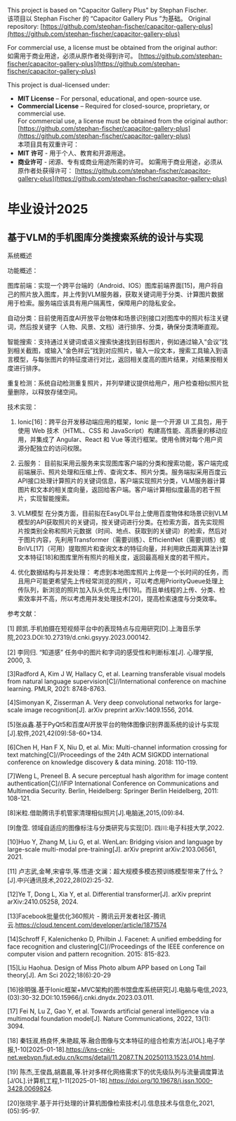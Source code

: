 This project is based on "Capacitor Gallery Plus" by Stephan Fischer.  
该项目以 Stephan Fischer 的 “Capacitor Gallery Plus ”为基础。
Original repository: [https://github.com/stephan-fischer/capacitor-gallery-plus](https://github.com/stephan-fischer/capacitor-gallery-plus)  

For commercial use, a license must be obtained from the original author:  
如需用于商业用途，必须从原作者处得到许可。
[https://github.com/stephan-fischer/capacitor-gallery-plus](https://github.com/stephan-fischer/capacitor-gallery-plus)

This project is dual-licensed under:  
- **MIT License** – For personal, educational, and open-source use.  
- **Commercial License** – Required for closed-source, proprietary, or commercial use.  
For commercial use, a license must be obtained from the original author:  
[https://github.com/stephan-fischer/capacitor-gallery-plus](https://github.com/stephan-fischer/capacitor-gallery-plus)  
本项目具有双重许可：
- **MIT 许可** - 用于个人、教育和开源用途。 
- **商业许可** - 闭源、专有或商业用途所需的许可。 
如需用于商业用途，必须从原作者处获得许可：
[https://github.com/stephan-fischer/capacitor-gallery-plus](https://github.com/stephan-fischer/capacitor-gallery-plus)  

# 毕业设计2025
## 基于VLM的手机图库分类搜索系统的设计与实现
系统概述

功能概述：

图库前端：实现一个跨平台端的（Android、IOS）图库前端界面[15]，用户将自己的照片放入图库，并上传到VLM服务器，获取关键词用于分类、计算图片数据用于检索。服务端应该具有用户隔离性，保障用户的隐私安全。

自动分类：目前使用百度AI开放平台物体和场景识别接口对图库中的照片标注关键词，然后按关键字（人物、风景、文档）进行排序、分类，确保分类清晰直观。

智能搜索：支持通过关键词或语义搜索快速找到目标图片，例如通过输入“会议”找到相关截图，或输入“金色祥云”找到对应照片，输入一段文本，搜索工具输入到语言模型，与每张图片的特征度进行对比，返回相关度高的图片结果，对结果按相关度进行排序。

重复检测：系统自动检测重复照片，并列举建议提供给用户，用户检查相似照片批量删除，以释放存储空间。

技术实现：

1. Ionic[16]：跨平台开发移动端应用的框架，Ionic 是一个开源 UI 工具包，用于使用 Web 技术（HTML、CSS 和 JavaScript）构建高性能、高质量的移动应用，并集成了 Angular、React 和 Vue 等流行框架。使用令牌对每个用户资源分配独立的访问权限。

2. 云服务：
目前拟采用云服务来实现图库客户端的分类和搜索功能，客户端完成前端展示、照片处理和压缩上传、查询文本、照片分类。服务端拟采用百度云API接口处理计算照片的关键词信息，客户端实现照片分类，VLM服务器计算图片和文本的相关度向量，返回给客户端。客户端计算相似度最高的若干照片，实现智能搜索。

2. VLM模型
在分类方面，目前拟在EasyDL平台上使用百度物体和场景识别VLM模型的API获取照片的关键词，按关键词进行分类。在检索方面，首先实现照片按类别全称和照片元数据（时间、地点、获取到的关键词）的检索，然后对于图片内容，先利用Transformer（需要训练）、EfficientNet（需要训练）或BriVL[17]（可用）提取照片和查询文本的特征向量，并利用欧氏距离算法计算文本特征[18]和图库里所有照片的相关度，返回最高相关度的若干照片。

3. 优化数据结构与并发处理：
考虑到本地图库照片上传是一个长时间的任务，而且用户可能更希望先上传经常浏览的照片，可以考虑用PriorityQueue处理上传队列，新浏览的照片加入队头优先上传[19]。而且单线程的上传、分类、检索效率并不高，所以考虑用并发处理技术[20]，提高检索速度与分类效率。

参考文献：

[1] 顾凯.手机拍摄在短视频平台中的表现特点与应用研究[D].上海音乐学院,2023.DOI:10.27319/d.cnki.gsyyy.2023.000142.

[2] 李同归. “知道感” 任务中的图片和字词的感受性和判断标准[J]. 心理学报, 2000, 3.

[3]Radford A, Kim J W, Hallacy C, et al. Learning transferable visual models from natural language supervision[C]//International conference on machine learning. PMLR, 2021: 8748-8763.

[4]Simonyan K, Zisserman A. Very deep convolutional networks for large-scale image recognition[J]. arXiv preprint arXiv:1409.1556, 2014.

[5]张焱鑫.基于PyQt5和百度AI开放平台的物体图像识别界面系统的设计与实现[J].软件,2021,42(09):58-60+134.

[6]Chen H, Han F X, Niu D, et al. Mix: Multi-channel information crossing for text matching[C]//Proceedings of the 24th ACM SIGKDD international conference on knowledge discovery & data mining. 2018: 110-119.

[7]Weng L, Preneel B. A secure perceptual hash algorithm for image content authentication[C]//IFIP International Conference on Communications and Multimedia Security. Berlin, Heidelberg: Springer Berlin Heidelberg, 2011: 108-121.

[8]米粒.借助腾讯手机管家清理相似照片[J].电脑迷,2015,(09):84.

[9]詹霑. 领域自适应的图像标注与分类研究与实现[D]. 四川:电子科技大学,2022.

[10]Huo Y, Zhang M, Liu G, et al. WenLan: Bridging vision and language by large-scale multi-modal pre-training[J]. arXiv preprint arXiv:2103.06561, 2021.

[11] 卢志武,金琴,宋睿华,等.悟道·文澜：超大规模多模态预训练模型带来了什么？[J].中兴通讯技术,2022,28(02):25-32.


[12]Ye T, Dong L, Xia Y, et al. Differential transformer[J]. arXiv preprint arXiv:2410.05258, 2024.

[13]Facebook批量优化360照片 - 腾讯云开发者社区-腾讯云.https://cloud.tencent.com/developer/article/1871574

[14]Schroff F, Kalenichenko D, Philbin J. Facenet: A unified embedding for face recognition and clustering[C]//Proceedings of the IEEE conference on computer vision and pattern recognition. 2015: 815-823.

[15]Liu Haohua. Design of Miss Photo album APP based on Long Tail theory[J]. Am Sci 2022;18(6):20-29

[16]徐明强.基于Ionic框架+MVC架构的图书馆盘库系统研究[J].电脑与电信,2023,(03):30-32.DOI:10.15966/j.cnki.dnydx.2023.03.011.

[17] Fei N, Lu Z, Gao Y, et al. Towards artificial general intelligence via a multimodal foundation model[J]. Nature Communications, 2022, 13(1): 3094.

[18] 秦钰淑,杨良怀,朱艳超,等.融合图像与文本特征的组合检索方法[J/OL].电子学报,1-10[2025-01-18].https://kns-cnki-net.webvpn.fjut.edu.cn/kcms/detail/11.2087.TN.20250113.1523.014.html.

[19] 陈杰,王俊昌,胡嘉晨,等.针对多样化网络需求下的优先级队列与流量调度算法[J/OL].计算机工程,1-11[2025-01-18].https://doi.org/10.19678/j.issn.1000-3428.0069824.

[20]张晓宇.基于并行处理的计算机图像检索技术[J].信息技术与信息化,2021,(05):95-97.
